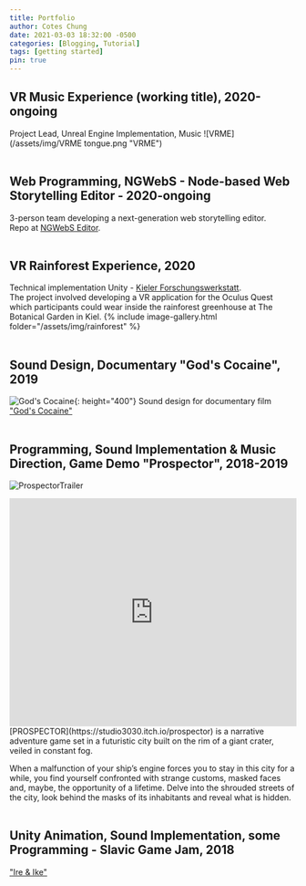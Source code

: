 ```yaml
---
title: Portfolio
author: Cotes Chung
date: 2021-03-03 18:32:00 -0500
categories: [Blogging, Tutorial]
tags: [getting started]
pin: true
---
```


## VR Music Experience (working title), 2020-ongoing
Project Lead, Unreal Engine Implementation, Music
![VRME](/assets/img/VRME tongue.png "VRME")
<br/><br/>

## Web Programming, NGWebS - Node-based Web Storytelling Editor - 2020-ongoing
3-person team developing a next-generation web storytelling editor.<br/>
Repo at [NGWebS Editor](https://github.com/pekasen/ngwebs-editor).
<br/><br/>

## VR Rainforest Experience, 2020
Technical implementation Unity - [Kieler Forschungswerkstatt](https://www.forschungs-werkstatt.de/allgemein/virtual-reality-in-der-kieler-forschungswerkstatt/).<br/>
The project involved developing a VR application for the Oculus Quest which participants could wear inside the rainforest greenhouse at The Botanical Garden in Kiel.
{% include image-gallery.html folder="/assets/img/rainforest" %}
<br/><br/>

## Sound Design, Documentary "God's Cocaine", 2019
![God's Cocaine](/assets/img/Plakat_Gods_Cocaine_Presse.jpg){: height="400"}
Sound design for documentary film ["God's Cocaine"](http://godscocaine.com/)
<br/><br/>

## Programming, Sound Implementation & Music Direction, Game Demo "Prospector", 2018-2019
![ProspectorTrailer](https://youtu.be/j8Mv7AojpKQ "Prospector")
<iframe width="100%" height="400" src="https://www.youtube.com/embed/j8Mv7AojpKQ" frameborder="0" allow="accelerometer; autoplay; clipboard-write; encrypted-media; gyroscope; picture-in-picture" allowfullscreen></iframe>
[PROSPECTOR](https://studio3030.itch.io/prospector) is a narrative adventure game set in a futuristic city built on the rim of a giant crater, veiled in constant fog.

When a malfunction of your ship’s engine forces you to stay in this city for a while, you find yourself confronted with strange customs, masked faces and, maybe, the opportunity of a lifetime. Delve into the shrouded streets of the city, look behind the masks of its inhabitants and reveal what is hidden.
<br/><br/>

## Unity Animation, Sound Implementation, some Programming - Slavic Game Jam, 2018
["Ire & Ike"](https://yesweplaytested.itch.io/ire-and-ike)
<br/><br/>